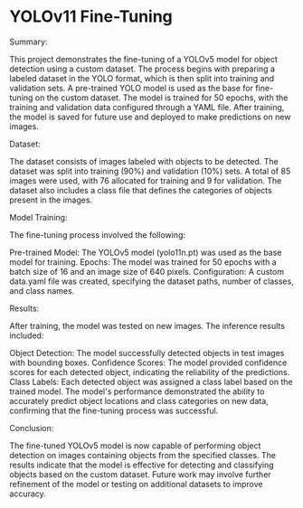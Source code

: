 # YOLOv11 Fine-Tuning

Summary:

This project demonstrates the fine-tuning of a YOLOv5 model for object detection using a custom dataset. The process begins with preparing a labeled dataset in the YOLO format, which is then split into training and validation sets. A pre-trained YOLO model is used as the base for fine-tuning on the custom dataset. The model is trained for 50 epochs, with the training and validation data configured through a YAML file. After training, the model is saved for future use and deployed to make predictions on new images.

Dataset:

The dataset consists of images labeled with objects to be detected. The dataset was split into training (90%) and validation (10%) sets. A total of 85 images were used, with 76 allocated for training and 9 for validation. The dataset also includes a class file that defines the categories of objects present in the images.

Model Training:

The fine-tuning process involved the following:

Pre-trained Model: The YOLOv5 model (yolo11n.pt) was used as the base model for training.
Epochs: The model was trained for 50 epochs with a batch size of 16 and an image size of 640 pixels.
Configuration: A custom data.yaml file was created, specifying the dataset paths, number of classes, and class names.

Results:

After training, the model was tested on new images. The inference results included:

Object Detection: The model successfully detected objects in test images with bounding boxes.
Confidence Scores: The model provided confidence scores for each detected object, indicating the reliability of the predictions.
Class Labels: Each detected object was assigned a class label based on the trained model.
The model's performance demonstrated the ability to accurately predict object locations and class categories on new data, confirming that the fine-tuning process was successful.

Conclusion:

The fine-tuned YOLOv5 model is now capable of performing object detection on images containing objects from the specified classes. The results indicate that the model is effective for detecting and classifying objects based on the custom dataset. Future work may involve further refinement of the model or testing on additional datasets to improve accuracy.
